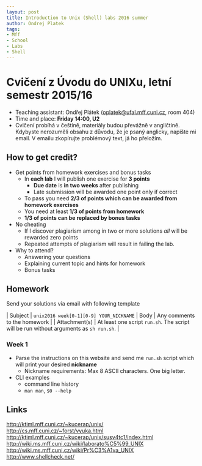 ```yaml
---
layout: post
title: Introduction to Unix (Shell) labs 2016 summer
author: Ondrej Platek
tags:
- Mff
- School
- Labs
- Shell
---
```


Cvičení z Úvodu do UNIXu, letní semestr 2015/16
===============================================
- Teaching assistant: Ondřej Plátek (oplatek@ufal.mff.cuni.cz, room 404)
- Time and place: **Friday 14:00, U2**
- Cvičení probíhá v češtině, materiály budou převážně v angličtině. Kdybyste nerozuměli obsahu z důvodu, že je psaný anglicky, napište mi email. V emailu zkopírujte problémový text, já ho přeložím.


How to get credit?
------------------
- Get points from homework exercises and bonus tasks
    - In **each lab** I will publish one exercise for **3 points**
        - **Due date** is **in two weeks** after publishing
        - Late submission will be awarded one point only if correct
    - To pass you need **2/3 of points which can be awarded from homework exercises**
    - You need  at least **1/3 of points from homework**
    - **1/3 of points can be replaced by bonus tasks**
- No cheating
    - If I discover plagiarism among in two or more solutions *all* will be rewarded zero points
    - Repeated attempts of plagiarism will result in failing the lab.
- Why to attend?
    - Answering your questions
    - Explaining current topic and hints for homework
    - Bonus tasks

Homework
--------
Send your solutions via email with following template

| Subject | `unix2016 week[0-1][0-9] YOUR_NICKNAME`
| Body    | Any comments to the homework |
| Attachment(s) | At least one script `run.sh`. The script will be run without arguments as `sh run.sh`. |

### Week 1
- Parse the instructions on this website and send me `run.sh` script which will print your desired **nickname**
    - Nickname requirements: Max 8 ASCII characters. One big letter.
- CLI examples
    - command line history
    - `man man`, `$0 --help`


Links
-----
http://ktiml.mff.cuni.cz/~kucerap/unix/
http://cs.mff.cuni.cz/~forst/vyuka.html
http://ktiml.mff.cuni.cz/~kucerap/unix/susv4tc1/index.html
http://wiki.ms.mff.cuni.cz/wiki/laborato%C5%99_UNIX
http://wiki.ms.mff.cuni.cz/wiki/Pr%C3%A1va_UNIX
http://www.shellcheck.net/
